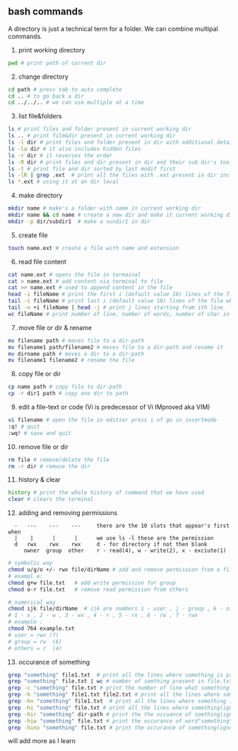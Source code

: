 ## bash commands 

A directory is just a technical term for a folder.
We can combine multipal commands.

1. print working directory
```bash
pwd # print path of current dir
```
2. change directory
```bash
cd path # press tab to auto complete
cd .. # to go back a dir
cd ../../.. # we can use multiple at a time 
```
3. list file&folders
```bash
ls # print files and folder present in current working dir
ls .. # print file&dir present in current working dir
ls -l dir # print files and folder present in dir with additional details
ls -la dir # it also includes hidden files
ls -r dir # it reverses the order 
ls -R dir # print files and dir present in dir and their sub dir's too
ls -t # print file and dir sorted by last modif first
ls -lR | grep .ext  # print all the files with .ext present in dir including all sub dir 
ls *.ext # using it at an dir leval
```
4. make directory
```bash
mkdir name # make's a folder with name in current working dir
mkdir name && cd name # create a new dir and make it current working dir 
mkdir -p dir/subdir1  # make a sundir1 in dir 
```
5. create file
```bash
touch name.ext # create a file with name and extension
```
6. read file content
```bash
cat name.ext # opens the file in termainal
cat > name.ext # add content via terminal to file
cat >> name.ext # used to append content in the file 
head -i fileName # print the first i (default value 10) lines of the file where i is a number
tail -i fileName # print last i (default value 10) lines of the file whare i is a number
tail -n +i fileName | head -j # print j lines starting from ith line
wc fileName # print number of line, number of words, number of char in a file
```
7. move file or dir & rename
```bash
mv filename path # moves file to a dir-path 
mv filename1 path/filename2 # moves file to a dir-path and rename it 
mv dirname path # moves a dir to a dir-path
mv filename1 filename2 # rename the file 
```
8. copy file or dir
```bash
cp name path # copy file to dir-path
cp -r dir1 path # copy one dir to path
```
9. edit a file-text or code (Vi is predecessor of Vi IMproved aka VIM)
```bash
vi filename # open the file in editior press i of go in insertmode 
:q! # quit
:wq! # save and quit 
```
10. remove file or dir 
```bash
rm file # remove/delete the file
rm -r dir # remove the dir 
```
11. history & clear
```bash
history # print the whole history of command that we have used
clear # clears the terminal 
```
12. adding and removing permissions
```
  -   ---    ---    ---     there are the 10 slots that appear's first when
  |    |      |      |      we use ls -l these are the permission
  d   rwx    rwx    rwx     d - for directory if not then blank
     owner  group  other    r - read(4), w - write(2), x - exciute(1)

```
``` bash 
# symbolic way
chmod u/g/o +/- rwx file/dirName # add and remove permission from a file
# exampl e:
chmod g+w file.txt   # add write permission for group
chmod o-r file.txt   # remove read permission from others

# numerical way
chmod ijk file/dirName  # ijk are numbers i - user , j - group , k - other 
# 1 - x , 2 - w , 3 - wx , 4 - r , 5 - rx , 6 - rw , 7 - rwx
# example :
chmod 764 example.txt
# user = rwx (7)
# group = rw  (6)
# others = r  (4)
```
13. occurance of something
```bash
grep "something" file1.txt  # print all the lines where something is present in file.txt
grep "something" file.txt | wc # number of somthing present in file.txt, word , char
grep -c "something" file.txt # print the number of line what something is present
grep -h "something" file1.txt file2.txt # print all the lines where something is present in both the files
grep -hn "something" file1.txt  # print all the lines where something is present in the file with the row number in front
grep -hi "something" file.txt # print all the lines where something(ignores the cases) is present in the files
grep -hir "something" dir-path # print the the occuance of somthing(ignores the cases) in the given dir-path
grep -hiw "something" file.txt # print the occurance of word"something"(ignores the cases) in file.txt
grep -hino "something" file.txt # print the occurance of something(ignoring the case) with there row number
```

will add more as I learn